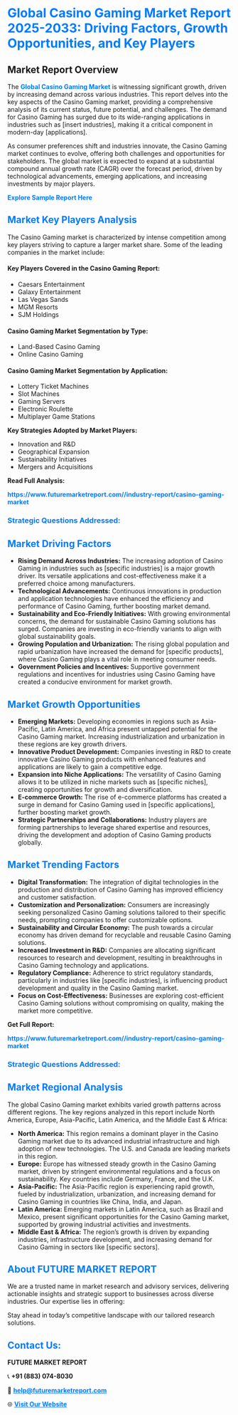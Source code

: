 <h1 style="color: #007BFF;">Global Casino Gaming Market Report 2025-2033: Driving Factors, Growth Opportunities, and Key Players</h1>

<section id="overview">
<h2>Market Report Overview</h2>
<p>The <a href="https://www.futuremarketreport.com//industry-report/casino-gaming-market" style="color: #007BFF; text-decoration: none;"><strong>Global Casino Gaming Market</strong></a> is witnessing significant growth, driven by increasing demand across various industries. This report delves into the key aspects of the Casino Gaming market, providing a comprehensive analysis of its current status, future potential, and challenges. The demand for Casino Gaming has surged due to its wide-ranging applications in industries such as [insert industries], making it a critical component in modern-day [applications].</p>
<p>As consumer preferences shift and industries innovate, the Casino Gaming market continues to evolve, offering both challenges and opportunities for stakeholders. The global market is expected to expand at a substantial compound annual growth rate (CAGR) over the forecast period, driven by technological advancements, emerging applications, and increasing investments by major players.</p>
</section>

<section id="overview">
<p><a href="https://www.futuremarketreport.com//request-sample/reportId=64130" style="color: #007BFF; text-decoration: none;"><strong>Explore Sample Report Here</strong></a></p>
</section>

<section id="key-players">
<h2 style="color: #007BFF;">Market Key Players Analysis</h2>
<p>The Casino Gaming market is characterized by intense competition among key players striving to capture a larger market share. Some of the leading companies in the market include:</p>
<h4>Key Players Covered in the Casino Gaming Report:</h4>
<ul><li>Caesars Entertainment</li><li>Galaxy Entertainment</li><li>Las Vegas Sands</li><li>MGM Resorts</li><li>SJM Holdings</li></ul>
<h4>Casino Gaming Market Segmentation by Type:</h4>
<ul><li>Land-Based Casino Gaming</li><li>Online Casino Gaming</li></ul>

<h4>Casino Gaming Market Segmentation by Application:</h4>
<ul><li>Lottery Ticket Machines</li><li>Slot Machines</li><li>Gaming Servers</li><li>Electronic Roulette</li><li>Multiplayer Game Stations</li></ul>
<p><strong>Key Strategies Adopted by Market Players:</strong></p>
<ul>
<li>Innovation and R&D</li>
<li>Geographical Expansion</li>
<li>Sustainability Initiatives</li>
<li>Mergers and Acquisitions</li>
</ul>
</section>

<section>
<p><strong>Read Full Analysis: </strong></p><a href="https://www.futuremarketreport.com//industry-report/casino-gaming-market" style="color: #007BFF; text-decoration: none;"><strong>https://www.futuremarketreport.com//industry-report/casino-gaming-market</strong></a>
<h3 style="color: #007BFF;">Strategic Questions Addressed:</h3>
</section>

<section id="driving-factors">
<h2 style="color: #007BFF;">Market Driving Factors</h2>
<ul>
<li><strong>Rising Demand Across Industries:</strong> The increasing adoption of Casino Gaming in industries such as [specific industries] is a major growth driver. Its versatile applications and cost-effectiveness make it a preferred choice among manufacturers.</li>
<li><strong>Technological Advancements:</strong> Continuous innovations in production and application technologies have enhanced the efficiency and performance of Casino Gaming, further boosting market demand.</li>
<li><strong>Sustainability and Eco-Friendly Initiatives:</strong> With growing environmental concerns, the demand for sustainable Casino Gaming solutions has surged. Companies are investing in eco-friendly variants to align with global sustainability goals.</li>
<li><strong>Growing Population and Urbanization:</strong> The rising global population and rapid urbanization have increased the demand for [specific products], where Casino Gaming plays a vital role in meeting consumer needs.</li>
<li><strong>Government Policies and Incentives:</strong> Supportive government regulations and incentives for industries using Casino Gaming have created a conducive environment for market growth.</li>
</ul>
</section>

<section id="growth-opportunities">
<h2 style="color: #007BFF;">Market Growth Opportunities</h2>
<ul>
<li><strong>Emerging Markets:</strong> Developing economies in regions such as Asia-Pacific, Latin America, and Africa present untapped potential for the Casino Gaming market. Increasing industrialization and urbanization in these regions are key growth drivers.</li>
<li><strong>Innovative Product Development:</strong> Companies investing in R&D to create innovative Casino Gaming products with enhanced features and applications are likely to gain a competitive edge.</li>
<li><strong>Expansion into Niche Applications:</strong> The versatility of Casino Gaming allows it to be utilized in niche markets such as [specific niches], creating opportunities for growth and diversification.</li>
<li><strong>E-commerce Growth:</strong> The rise of e-commerce platforms has created a surge in demand for Casino Gaming used in [specific applications], further boosting market growth.</li>
<li><strong>Strategic Partnerships and Collaborations:</strong> Industry players are forming partnerships to leverage shared expertise and resources, driving the development and adoption of Casino Gaming products globally.</li>
</ul>
</section>

<section id="trending-factors">
<h2 style="color: #007BFF;">Market Trending Factors</h2>
<ul>
<li><strong>Digital Transformation:</strong> The integration of digital technologies in the production and distribution of Casino Gaming has improved efficiency and customer satisfaction.</li>
<li><strong>Customization and Personalization:</strong> Consumers are increasingly seeking personalized Casino Gaming solutions tailored to their specific needs, prompting companies to offer customizable options.</li>
<li><strong>Sustainability and Circular Economy:</strong> The push towards a circular economy has driven demand for recyclable and reusable Casino Gaming solutions.</li>
<li><strong>Increased Investment in R&D:</strong> Companies are allocating significant resources to research and development, resulting in breakthroughs in Casino Gaming technology and applications.</li>
<li><strong>Regulatory Compliance:</strong> Adherence to strict regulatory standards, particularly in industries like [specific industries], is influencing product development and quality in the Casino Gaming market.</li>
<li><strong>Focus on Cost-Effectiveness:</strong> Businesses are exploring cost-efficient Casino Gaming solutions without compromising on quality, making the market more competitive.</li>
</ul>
</section>

<section>
<p><strong>Get Full Report: </strong></p><a href="https://www.futuremarketreport.com//industry-report/casino-gaming-market" style="color: #007BFF; text-decoration: none;"><strong>https://www.futuremarketreport.com//industry-report/casino-gaming-market</strong></a>
<h3 style="color: #007BFF;">Strategic Questions Addressed:</h3>
</section>


<section id="regional-analysis">
<h2 style="color: #007BFF;">Market Regional Analysis</h2>
<p>The global Casino Gaming market exhibits varied growth patterns across different regions. The key regions analyzed in this report include North America, Europe, Asia-Pacific, Latin America, and the Middle East & Africa:</p>
<ul>
<li><strong>North America:</strong> This region remains a dominant player in the Casino Gaming market due to its advanced industrial infrastructure and high adoption of new technologies. The U.S. and Canada are leading markets in this region.</li>
<li><strong>Europe:</strong> Europe has witnessed steady growth in the Casino Gaming market, driven by stringent environmental regulations and a focus on sustainability. Key countries include Germany, France, and the U.K.</li>
<li><strong>Asia-Pacific:</strong> The Asia-Pacific region is experiencing rapid growth, fueled by industrialization, urbanization, and increasing demand for Casino Gaming in countries like China, India, and Japan.</li>
<li><strong>Latin America:</strong> Emerging markets in Latin America, such as Brazil and Mexico, present significant opportunities for the Casino Gaming market, supported by growing industrial activities and investments.</li>
<li><strong>Middle East & Africa:</strong> The region’s growth is driven by expanding industries, infrastructure development, and increasing demand for Casino Gaming in sectors like [specific sectors].</li>
</ul>
</section>

<footer>
<h2 style="color: #007BFF;">About FUTURE MARKET REPORT</h2>
<p>We are a trusted name in market research and advisory services, delivering actionable insights and strategic support to businesses across diverse industries. Our expertise lies in offering:</p>

<p>Stay ahead in today’s competitive landscape with our tailored research solutions.</p>

<h2 style="color: #007BFF;">Contact Us:</h2>
<p><strong>FUTURE MARKET REPORT</strong></p>
<p>📞 <strong>+91 (883) 074-8030</strong></p>
<p>📧 <strong><a href="mailto:help@futuremarketreport.com" style="color: #007BFF;">help@futuremarketreport.com</a></strong></p>
<p>🌐 <strong><a href="https://www.futuremarketreport.com/" style="color: #007BFF;">Visit Our Website</a></strong></p>
</footer>